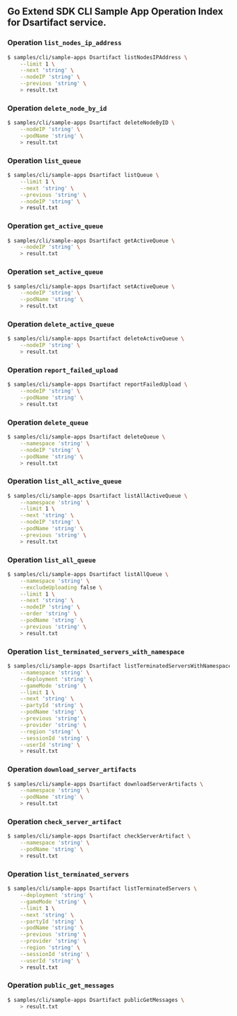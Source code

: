 ## Go Extend SDK CLI Sample App Operation Index for Dsartifact service.

### Operation `list_nodes_ip_address`
```sh
$ samples/cli/sample-apps Dsartifact listNodesIPAddress \
    --limit 1 \
    --next 'string' \
    --nodeIP 'string' \
    --previous 'string' \
    > result.txt
```

### Operation `delete_node_by_id`
```sh
$ samples/cli/sample-apps Dsartifact deleteNodeByID \
    --nodeIP 'string' \
    --podName 'string' \
    > result.txt
```

### Operation `list_queue`
```sh
$ samples/cli/sample-apps Dsartifact listQueue \
    --limit 1 \
    --next 'string' \
    --previous 'string' \
    --nodeIP 'string' \
    > result.txt
```

### Operation `get_active_queue`
```sh
$ samples/cli/sample-apps Dsartifact getActiveQueue \
    --nodeIP 'string' \
    > result.txt
```

### Operation `set_active_queue`
```sh
$ samples/cli/sample-apps Dsartifact setActiveQueue \
    --nodeIP 'string' \
    --podName 'string' \
    > result.txt
```

### Operation `delete_active_queue`
```sh
$ samples/cli/sample-apps Dsartifact deleteActiveQueue \
    --nodeIP 'string' \
    > result.txt
```

### Operation `report_failed_upload`
```sh
$ samples/cli/sample-apps Dsartifact reportFailedUpload \
    --nodeIP 'string' \
    --podName 'string' \
    > result.txt
```

### Operation `delete_queue`
```sh
$ samples/cli/sample-apps Dsartifact deleteQueue \
    --namespace 'string' \
    --nodeIP 'string' \
    --podName 'string' \
    > result.txt
```

### Operation `list_all_active_queue`
```sh
$ samples/cli/sample-apps Dsartifact listAllActiveQueue \
    --namespace 'string' \
    --limit 1 \
    --next 'string' \
    --nodeIP 'string' \
    --podName 'string' \
    --previous 'string' \
    > result.txt
```

### Operation `list_all_queue`
```sh
$ samples/cli/sample-apps Dsartifact listAllQueue \
    --namespace 'string' \
    --excludeUploading false \
    --limit 1 \
    --next 'string' \
    --nodeIP 'string' \
    --order 'string' \
    --podName 'string' \
    --previous 'string' \
    > result.txt
```

### Operation `list_terminated_servers_with_namespace`
```sh
$ samples/cli/sample-apps Dsartifact listTerminatedServersWithNamespace \
    --namespace 'string' \
    --deployment 'string' \
    --gameMode 'string' \
    --limit 1 \
    --next 'string' \
    --partyId 'string' \
    --podName 'string' \
    --previous 'string' \
    --provider 'string' \
    --region 'string' \
    --sessionId 'string' \
    --userId 'string' \
    > result.txt
```

### Operation `download_server_artifacts`
```sh
$ samples/cli/sample-apps Dsartifact downloadServerArtifacts \
    --namespace 'string' \
    --podName 'string' \
    > result.txt
```

### Operation `check_server_artifact`
```sh
$ samples/cli/sample-apps Dsartifact checkServerArtifact \
    --namespace 'string' \
    --podName 'string' \
    > result.txt
```

### Operation `list_terminated_servers`
```sh
$ samples/cli/sample-apps Dsartifact listTerminatedServers \
    --deployment 'string' \
    --gameMode 'string' \
    --limit 1 \
    --next 'string' \
    --partyId 'string' \
    --podName 'string' \
    --previous 'string' \
    --provider 'string' \
    --region 'string' \
    --sessionId 'string' \
    --userId 'string' \
    > result.txt
```

### Operation `public_get_messages`
```sh
$ samples/cli/sample-apps Dsartifact publicGetMessages \
    > result.txt
```

